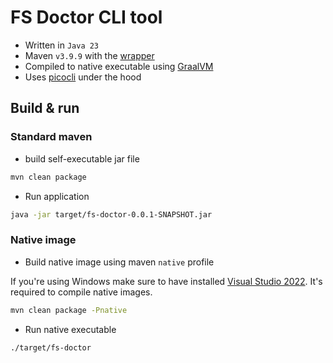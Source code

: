 # FS Doctor CLI tool

* Written in `Java 23`
* Maven `v3.9.9` with the [wrapper](https://maven.apache.org/wrapper/)
* Compiled to native executable using [GraalVM](https://www.graalvm.org/)
* Uses [picocli](https://picocli.info/) under the hood

## Build & run

### Standard maven

* build self-executable jar file
```bash
mvn clean package
```

* Run application
```bash
java -jar target/fs-doctor-0.0.1-SNAPSHOT.jar
```

### Native image

* Build native image using maven `native` profile

If you're using Windows make sure to have installed [Visual Studio 2022](https://visualstudio.microsoft.com/downloads/).
It's required to compile native images.

```bash
mvn clean package -Pnative
```

* Run native executable
```bash
./target/fs-doctor
```